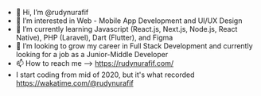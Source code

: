 - 👋 Hi, I’m @rudynurafif
- 👀 I’m interested in Web - Mobile App Development and UI/UX Design
- 🌱 I’m currently learning Javascript (React.js, Next.js, Node.js, React Native), PHP (Laravel), Dart (Flutter), and Figma
- 💞️ I’m looking to grow my career in Full Stack Development and currently looking for a job as a Junior-Middle Developer
- 📫 How to reach me --> https://rudynurafif.com/
- I start coding from mid of 2020, but it's what recorded https://wakatime.com/@rudynurafif
